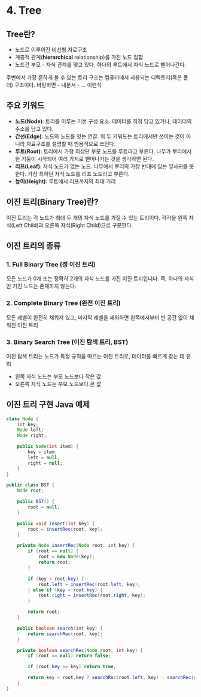 # 4. Tree

## Tree란?
- 노드로 이루어진 비선형 자료구조
- 계층적 관계(**hierarchical** relationship)를 가진 노드 집합
- 노드간 부모 - 자식 관계를 맺고 있다. 하나의 루트에서 자식 노드로 뻗어나간다.

주변에서 가장 흔하게 볼 수 있는 트리 구조는 컴퓨터에서 사용되는 디렉토리(혹은 폴더) 구조이다. 바탕화면 - 내문서 - ... 이런식

## 주요 키워드
- **노드(Node)**: 트리를 이루는 기본 구성 요소. 데이터를 직접 담고 있거나, 데이터의 주소를 담고 있다.
- **간선(Edge)**: 노드와 노드를 잇는 연결.
위 두 키워드는 트리에서만 쓰이는 것이 아니라 자료구조를 설명할 때 범용적으로 쓰인다.
- **루트(Root)**: 트리에서 가장 최상단 부모 노드를 루트라고 부른다. 나무가 뿌리에서 한 기둥이 시작되어 여러 가지로 뻗어나가는 것을 생각하면 된다.
- **리프(Leaf)**: 자식 노드가 없는 노드. 나무에서 뿌리의 가장 반대에 있는 잎사귀를 뜻한다. 가장 최하단 자식 노드를 리프 노드라고 부른다.
- **높이(Height)**: 루트에서 리프까지의 최대 거리


## 이진 트리(Binary Tree)란?
이진 트리는 각 노드가 최대 두 개의 자식 노드를 가질 수 있는 트리이다. 각각을 왼쪽 자식(Left Child)과 오른쪽 자식(Right Child)으로 구분한다.


## 이진 트리의 종류

### 1. Full Binary Tree (정 이진 트리)
모든 노드가 0개 또는 정확히 2개의 자식 노드를 가진 이진 트리입니다. 즉, 하나의 자식만 가진 노드는 존재하지 않는다.

### 2. Complete Binary Tree (완전 이진 트리)
모든 레벨이 완전히 채워져 있고, 마지막 레벨을 제외하면 왼쪽에서부터 빈 공간 없이 채워진 이진 트리

### 3. Binary Search Tree (이진 탐색 트리, BST)
이진 탐색 트리는 노드가 특정 규칙을 따르는 이진 트리로, 데이터를 빠르게 찾는 데 유리
- 왼쪽 자식 노드는 부모 노드보다 작은 값
- 오른쪽 자식 노드는 부모 노드보다 큰 값


## 이진 트리 구현 Java 예제

```java
class Node {
	int key;
	Node left;
	Node right;

	public Node(int item) {
		key = item;
		left = null;
		right = null;
	}
}

public class BST {
	Node root;

	public BST() {
		root = null;
	}

	public void insert(int key) {
		root = insertRec(root, key);
	}

	private Node insertRec(Node root, int key) {
		if (root == null) {
			root = new Node(key);
			return root;
		}

		if (key < root.key) {
			root.left = insertRec(root.left, key);
		} else if (key < root.key) {
			root.right = insertRec(root.right, key);
		}

		return root;
	}

	public boolean search(int key) {
        return searchRec(root, key);
    }

    private boolean searchRec(Node root, int key) {
        if (root == null) return false;

        if (root.key == key) return true;

        return key < root.key ? searchRec(root.left, key) : searchRec(root.right, key);
    }
}

```
